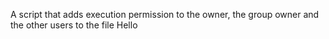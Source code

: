  A script that adds execution permission to the owner, the group owner and the other users to the file Hello 
